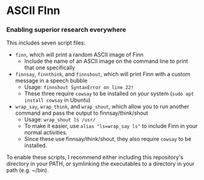 # ASCII FInn

### Enabling superior research everywhere

This includes seven script files:

+ `finn`, which will print a random ASCII image of Finn
	+ Include the name of an ASCII image on the command line to print that one specifically
+ `finnsay`, `finnthink`, and `finnshout`, which will print Finn with a custom message in a speech bubble
	+ Usage: `finnshout SyntaxError on line 22!`
	+ These three require `cowsay` to be installed on your system (`sudo apt install cowsay` in Ubuntu)
+ `wrap_say`, `wrap_think`, and `wrap_shout`, which allow you to run another command and pass the output to finnsay/think/shout
	+ Usage: `wrap_shout ls /usr/`
	+ To make it easier, use `alias "ls=wrap_say ls"` to include Finn in your normal activities.
	+ Since these use finnsay/think/shout, they also require `cowsay` to be installed.

To enable these scripts, I recommend either including this repository's directory in your PATH, or symlinking the executables to a directory in your path (e.g. ~/bin).

